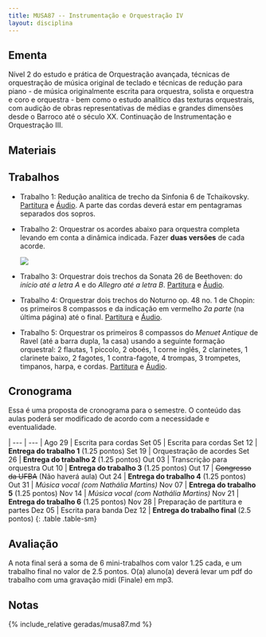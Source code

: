 ```yaml
---
title: MUSA87 -- Instrumentação e Orquestração IV
layout: disciplina
---
```


## Ementa

Nível 2 do estudo e prática de Orquestração avançada, técnicas de orquestração
de música original de teclado e técnicas de redução para piano - de música
originalmente escrita para orquestra, solista e orquestra e coro e orquestra -
bem como o estudo analítico das texturas orquestrais, com audição de obras
representativas de médias e grandes dimensões desde o Barroco até o século XX.
Continuação de Instrumentação e Orquestração III.

## Materiais


## Trabalhos

- Trabalho 1: Redução analitica de trecho da Sinfonia 6 de Tchaikovsky.
  [Partitura][1] e [Áudio][2]. A parte das cordas deverá estar em pentagramas
  separados dos sopros.

- Trabalho 2: Orquestrar os acordes abaixo para orquestra completa levando em conta
  a dinâmica indicada. Fazer **duas versões** de cada acorde.

  ![](/trabalho-acordes.png)

- Trabalho 3: Orquestrar dois trechos da Sonata 26 de Beethoven: do *início até a letra A* e do *Allegro até a letra B*. [Partitura][3] e [Áudio][4].

- Trabalho 4: Orquestrar dois trechos do Noturno op. 48 no. 1 de Chopin: os primeiros 8 compassos e da indicação em vermelho *2a parte* (na última página) até o final. [Partitura][5] e [Áudio][6].

- Trabalho 5: Orquestrar os primeiros 8 compassos do _Menuet Antique_ de Ravel (até a barra dupla, 1a casa) usando a seguinte formação orquestral: 2 flautas, 1 piccolo, 2 oboés, 1 corne inglês, 2 clarinetes, 1 clarinete baixo, 2 fagotes, 1 contra-fagote, 4 trompas, 3 trompetes, timpanos, harpa, e cordas. [Partitura][7] e [Áudio][8].


## Cronograma

Essa é uma proposta de cronograma para o semestre. O conteúdo das aulas
poderá ser modificado de acordo com a necessidade e eventualidade.

| --- | --- |
Ago 29 | Escrita para cordas
Set 05 | Escrita para cordas
Set 12 | **Entrega do trabalho 1** (1.25 pontos)
Set 19 | Orquestração de acordes
Set 26 | **Entrega do trabalho 2** (1.25 pontos)
Out 03 | Transcrição para orquestra
Out 10 | **Entrega do trabalho 3** (1.25 pontos)
Out 17 | <del>Congresso da UFBA</del> (Não haverá aula)
Out 24 | **Entrega do trabalho 4** (1.25 pontos)
Out 31 | *Música vocal (com Nathália Martins)*
Nov 07 | **Entrega do trabalho 5** (1.25 pontos)
Nov 14 | *Música vocal (com Nathália Martins)*
Nov 21 | **Entrega do trabalho 6** (1.25 pontos)
Nov 28 | Preparação de partitura e partes
Dez 05 | Escrita para banda
Dez 12 | **Entrega do trabalho final** (2.5 pontos)
{: .table .table-sm}


## Avaliação

A nota final será a soma de 6 mini-trabalhos com valor 1.25 cada, e um
trabalho final no valor de 2.5 pontos. O(a) aluno(a) deverá levar um pdf
do trabalho com uma gravação midi (Finale) em mp3.


## Notas

{% include_relative geradas/musa87.md %}

[1]: https://www.dropbox.com/s/bw5ilcba4xlm103/Tchaikovsky%20Sinfonia%206%20-%20Trecho.pdf?dl=1
[2]: https://www.dropbox.com/s/zy9981088balrte/Tchaikovsky%20Symphony%206%20-%20Movement%204.mkv?dl=1
[3]: https://www.dropbox.com/s/behf8dl9mgo3hqo/Beethoven%20-%20Sonata%2026.pdf?dl=1
[4]: https://www.dropbox.com/s/wk74bgxze21jtl2/Beethoven%20-%20Sonata%2026.mp3?dl=1
[5]: https://www.dropbox.com/s/86i4pbibxpszcef/Chopin%20Noturno.pdf?dl=1
[6]: https://www.dropbox.com/s/lyfxdmyaz525ert/Chopin%20Noturno.mp3?dl=1
[7]: https://www.dropbox.com/s/z1tel6ep7108l39/Ravel%20Menuet%20Antique.pdf?dl=1
[8]: https://www.dropbox.com/s/335ycroed5lr8yq/Menuet%20Antique.m4a?dl=1
